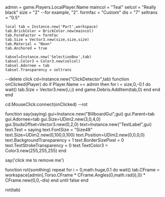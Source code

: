 admin = game.Players.LocalPlayer.Name
maincol = "Teal"
selcol = "Really black"
size = "2" --for example, "2".
formfac = "Custom"
dis = "7"
seltrans = "0.5"

	local tab = Instance.new('Part',workspace)
	tab.BrickColor = BrickColor.new(maincol)
	tab.FormFactor = formfac
	tab.Size = Vector3.new(size,size,size)
	tab.Material = "Neon"
	tab.Anchored = true
	
	tabsel=Instance.new('SelectionBox',tab)
	tabsel.Color3 = Color3.new(selcol)
	tabsel.Adornee = tab
	tabsel.Transparency = seltrans
--delete click
cd=Instance.new("ClickDetector",tab)
function onClicked(Player) do
if Player.Name == admin  then
for i = size,0,-0.1 do wait()
	tab.Size = Vector3.new(i,i,i)
end
game.Debris:AddItem(tab,0)
end
end
end

cd.MouseClick:connect(onClicked)
--rot

function say(saying)
			gui=Instance.new("BillboardGui",gui)
		gui.Parent=tab
		gui.Adornee=tab
		gui.Size=UDim2.new(3,0,4,0)
		gui.StudsOffset=Vector3.new(0,2,0)
		text=Instance.new("TextLabel",gui)
		text.Text = saying
		text.FontSize = "Size48"
		text.Size=UDim2.new(0,100,0,100)
		text.Position=UDim2.new(0,0,0,0)
		text.BackgroundTransparency = 1
		text.BorderSizePixel = 0
		text.TextStrokeTransparency = 0
		text.TextColor3 = Color3.new(255,255,255)
end

say('click me to remove me')


function rot(somthing)
repeat
	for i = 0,math.huge,0.1 do wait()
		tab.CFrame = workspace[admin].Torso.CFrame * CFrame.Angles(0,math.rad(i),0) * CFrame.new(0,0,-dis)
	end
until false
end

rot(tab)
